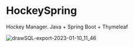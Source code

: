 # HockeySpring
Hockey Manager. Java + Spring Boot + Thymeleaf

![drawSQL-export-2023-01-10_11_46](https://github.com/kain69/HockeySpring/assets/37839328/7e3d9236-55e2-4235-b89f-f830f9dd59f8)
